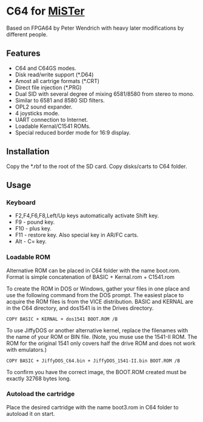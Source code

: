 # C64 for [MiSTer](https://github.com/MiSTer-devel/Main_MiSTer/wiki)

Based on FPGA64 by Peter Wendrich with heavy later modifications by different people.

## Features
- C64 and C64GS modes.
- Disk read/write support (*.D64)
- Amost all cartrige formats (*.CRT)
- Direct file injection (*.PRG)
- Dual SID with several degree of mixing 6581/8580 from stereo to mono.
- Similar to 6581 and 8580 SID filters.
- OPL2 sound expander.
- 4 joysticks mode.
- UART connection to Internet.
- Loadable Kernal/C1541 ROMs.
- Special reduced border mode for 16:9 display.

## Installation
Copy the *.rbf to the root of the SD card. Copy disks/carts to C64 folder.

## Usage

### Keyboard
* F2,F4,F6,F8,Left/Up keys automatically activate Shift key.
* F9 - pound key.
* F10 - plus key.
* F11 - restore key. Also special key in AR/FC carts.
* Alt - C= key.

### Loadable ROM
Alternative ROM can be placed in C64 folder with the name boot.rom.
Format is simple concatenation of BASIC + Kernal.rom + C1541.rom

To create the ROM in DOS or Windows, gather your files in one place and use the following command from the DOS prompt. 
The easiest place to acquire the ROM files is from the VICE distribution. BASIC and KERNAL are in the C64 directory,
and dos1541 is in the Drives directory.

`COPY BASIC + KERNAL + dos1541 BOOT.ROM /B`

To use JiffyDOS or another alternative kernel, replace the filenames with the name of your ROM or BIN file.  (Note, you muse use the 1541-II ROM. The ROM for the original 1541 only covers half the drive ROM and does not work with emulators.)

`COPY BASIC + JiffyDOS_C64.bin + JiffyDOS_1541-II.bin BOOT.ROM /B`

To confirm you have the correct image, the BOOT.ROM created must be exactly 32768 bytes long. 

### Autoload the cartridge
Place the desired cartridge with the name boot3.rom in C64 folder to autoload it on start.

